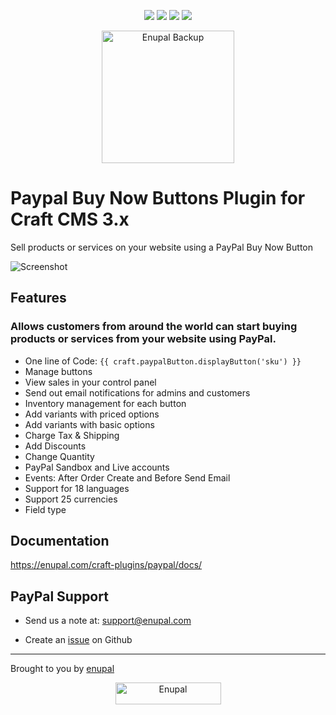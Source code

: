 <p align="center">
<img src="https://scrutinizer-ci.com/g/enupal/paypal/badges/quality-score.png?b=master"> <img src="https://scrutinizer-ci.com/g/enupal/paypal/badges/coverage.png?b=master"> <img src="https://scrutinizer-ci.com/g/enupal/paypal/badges/build.png?b=master"> <img src="https://scrutinizer-ci.com/g/enupal/paypal/badges/code-intelligence.svg?b=master">
</p>
<p align="center">
	<a href="https://enupal.com/craft-plugins/paypal" target="_blank">
	<img width="212" height="212" src="https://enupal.com/assets/docs/paypal-icon.svg" alt="Enupal Backup"></a>
</p>

# Paypal Buy Now Buttons Plugin for Craft CMS 3.x

Sell products or services on your website using a PayPal Buy Now Button

![Screenshot](https://enupal.com/assets/docs/5-paypal.png)

## Features

### Allows customers from around the world can start buying products or services from your website using PayPal.

 * One line of Code: `{{ craft.paypalButton.displayButton('sku') }} `
 * Manage buttons
 * View sales in your control panel
 * Send out email notifications for admins and customers
 * Inventory management for each button
 * Add variants with priced options
 * Add variants with basic options
 * Charge Tax & Shipping 
 * Add Discounts 
 * Change Quantity 
 * PayPal Sandbox and Live accounts
 * Events: After Order Create and Before Send Email
 * Support for 18 languages
 * Support 25 currencies 
 * Field type

## Documentation

https://enupal.com/craft-plugins/paypal/docs/

## PayPal Support

* Send us a note at: support@enupal.com

* Create an [issue](https://github.com/enupal/paypal/issues) on Github

------------------------------------------------------------

Brought to you by [enupal](https://enupal.com)

<p align="center">
  <a href="https://enupal.com" target="_blank">
  <img width="169" height="35" src="https://enupal.com/assets/docs/enupal-logo.png" alt="Enupal"></a>
</p>




